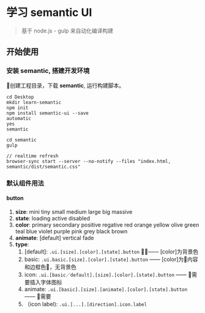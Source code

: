 # 学习 semantic UI

> 基于 node.js - gulp 来自动化编译构建

## 开始使用

### 安装 semantic, 搭建开发环境

创建工程目录，下载 **semantic**, 运行构建脚本。

```
cd Desktop
mkdir learn-semantic
npm init
npm install semantic-ui --save
automatic
yes
semantic

cd semantic
gulp

// realtime refresh
browser-sync start --server --no-notify --files "index.html, semantic/dist/semantic.css"
```

### 默认组件用法
#### button

1. **size**: mini tiny small medium large big massive
2. **state**: loading active disabled
3. **color**: primary secondary positive regative red orange yellow olive green teal blue violet purple pink grey black brown
4. **animate**: [default] vertical fade
5. **type**:
    1. [default]: `.ui.[size].[color].[state].button` —— [color]为背景色
    2. basic: `.ui.basic.[size].[color].[state].button` —— [color]为内容和边框色，无背景色
    3. icon: `.ui.[basic／default].[size].[color].[state].button` —— 需要插入字体图标
    4. animate: `.ui.[basic].[size].[animate].[color].[state].button` —— 需要
    5. （icon label): `.ui.[...].[direction].icon.label`
